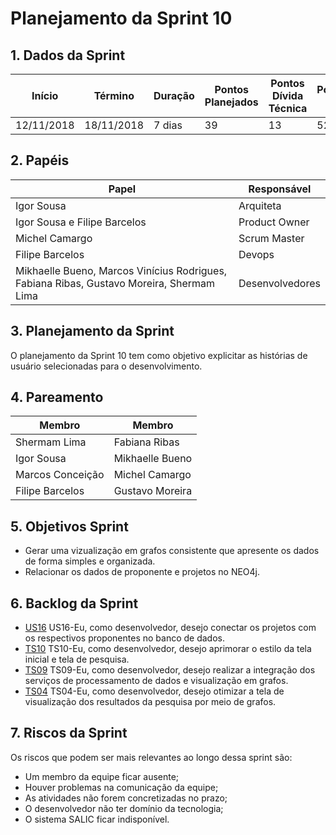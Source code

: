 ---
---

# Planejamento da Sprint 10

## 1. Dados da Sprint 

| Início | Término | Duração | Pontos Planejados | Pontos Dívida Técnica | Pontuação Total |
|----------|----------|----------|----------|----------|----------|
| 12/11/2018 | 18/11/2018 | 7 dias | 39 | 13 | 52 |


## 2. Papéis 

|    Papel |     Responsável |
|-----|-----|
| Igor Sousa | Arquiteta |
| Igor Sousa e Filipe Barcelos | Product Owner |
| Michel Camargo | Scrum Master |
| Filipe Barcelos | Devops |
| Mikhaelle Bueno, Marcos Vinícius Rodrigues, Fabiana Ribas, Gustavo Moreira, Shermam Lima | Desenvolvedores |

## 3. Planejamento da Sprint

O planejamento da Sprint 10 tem como  objetivo explicitar as histórias de usuário selecionadas para o desenvolvimento. 

## 4. Pareamento 

| Membro  | Membro |
|---|---|
| Shermam Lima | Fabiana Ribas |
| Igor Sousa |  Mikhaelle Bueno |
| Marcos Conceição | Michel Camargo |
| Filipe Barcelos | Gustavo Moreira |

## 5. Objetivos Sprint

* Gerar uma vizualização em grafos consistente que apresente os dados de forma simples e organizada.
* Relacionar os dados de proponente e projetos no NEO4j.

## 6. Backlog da Sprint

- [US16](https://github.com/fga-eps-mds/2018.2-NaturalSearch/issues/136) US16-Eu, como desenvolvedor, desejo conectar os projetos com os respectivos proponentes no banco de dados.
- [TS10](https://github.com/fga-eps-mds/2018.2-NaturalSearch/issues/151) TS10-Eu, como desenvolvedor, desejo aprimorar o estilo da tela inicial e tela de pesquisa.
- [TS09](https://github.com/fga-eps-mds/2018.2-NaturalSearch/issues/150) TS09-Eu, como desenvolvedor, desejo realizar a integração dos serviços de processamento de dados e visualização em grafos.
- [TS04](https://github.com/fga-eps-mds/2018.2-NaturalSearch/issues/141) TS04-Eu, como desenvolvedor, desejo otimizar a tela de visualização dos resultados da pesquisa por meio de grafos.

## 7. Riscos da Sprint

Os riscos que podem ser mais relevantes ao longo dessa sprint são:

* Um membro da equipe ficar ausente;
* Houver problemas na comunicação da equipe;
* As atividades não forem concretizadas no prazo;
* O desenvolvedor não ter domínio da tecnologia;
* O sistema SALIC ficar indisponível.
